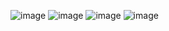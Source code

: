![image](https://github.com/bauddhiksrivastava/Railway-Reservation-System/assets/72162275/e9a595f6-e91a-44db-96af-b4188e91eee9)
![image](https://github.com/bauddhiksrivastava/Railway-Reservation-System/assets/72162275/17d7225c-c72d-4ff3-b77c-bfd9e869a0dc)
![image](https://github.com/bauddhiksrivastava/Railway-Reservation-System/assets/72162275/3cfca44b-5bee-438b-a1e8-c5445fab61a4)
![image](https://github.com/bauddhiksrivastava/Railway-Reservation-System/assets/72162275/4ed820fe-8d6b-4052-ac0c-138ff6f2e126)




